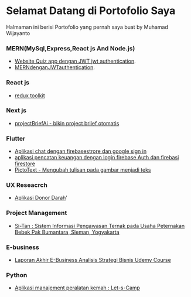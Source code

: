 # Selamat Datang di Portofolio Saya
Halmaman ini berisi Portofolio yang pernah saya buat
by Muhamad Wijayanto

### MERN(MySql,Express,React js And Node.js)

- [Website Quiz app dengan JWT jwt authentication](https://github.com/wijamad/quizapp-mern-jwt).
- [MERNdenganJWTauthentication](https://github.com/wijamad/MERNdenganJWTauthentication).

### React js

- [redux toolkit](https://github.com/wijamad/reduxtolkit)

### Next js
 - [projectBriefAi - bikin project briief otomatis](https://github.com/wijayanto1320/project-brief-ai)

### Flutter

- [Aplikasi chat dengan firebasestrore dan google sign in](https://github.com/wijamad/chattappflutterfirebase)
- [aplikasi pencatan keuangan dengan login firebase Auth dan firebasi firestore](https://github.com/wijamad/aplikasikeuangan)
- [PictoText - Mengubah tulisan pada gambar menjadi teks](https://github.com/wijamad/pictotext)
### UX Reseacrch

- [Aplikasi Donor Darah](https://www.canva.com/design/DAErNFlTRvw/0ympfPfrrElHwM1PCZdYvQ/edit)'

### Project Management

  - [Si-Tan : Sistem Informasi Pengawasan Ternak pada Usaha Peternakan Bebek Pak Bumantara, Sleman, Yogyakarta](https://drive.google.com/file/d/1-zUsY-VdtDl5odVFwAFEV8DoZ18dTEoh/view?usp=sharing)


### E-business

- [Laporan Akhir E-Business Analisis Strategi Bisnis Udemy Course](https://drive.google.com/file/d/14p_V7Aau_UMC_uL5-wXWVRgca2clzWmP/view?usp=sharing)

### Python
- [Aplikasi manajement peralatan kemah : Let-s-Camp](https://github.com/wijamad/APLIKASI-Let-s-Camp)
